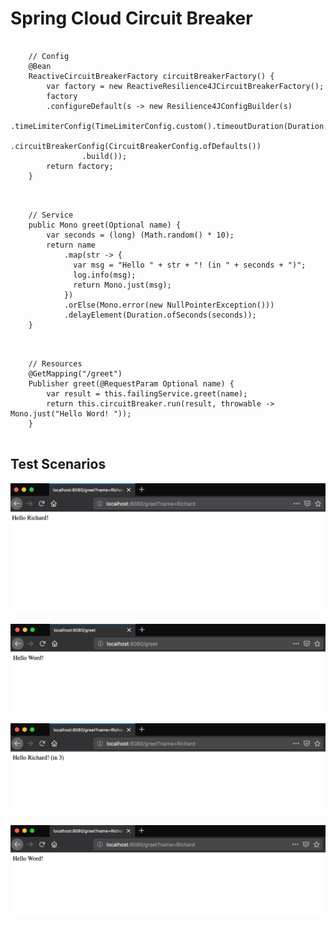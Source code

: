 # Spring Cloud Circuit Breaker

<pre> <code>
    // Config
    @Bean
    ReactiveCircuitBreakerFactory circuitBreakerFactory() {
        var factory = new ReactiveResilience4JCircuitBreakerFactory();
        factory
        .configureDefault(s -> new Resilience4JConfigBuilder(s)
                .timeLimiterConfig(TimeLimiterConfig.custom().timeoutDuration(Duration.ofSeconds(5)).build())
                .circuitBreakerConfig(CircuitBreakerConfig.ofDefaults())
                .build());
        return factory;
    }
</code> </pre>

<pre> <code>
    // Service
    public Mono<String> greet(Optional<String> name) {
        var seconds = (long) (Math.random() * 10);
        return name
            .map(str -> {
              var msg = "Hello " + str + "! (in " + seconds + ")";
              log.info(msg);
              return Mono.just(msg);
            })
            .orElse(Mono.error(new NullPointerException()))
            .delayElement(Duration.ofSeconds(seconds));
    }
</code> </pre>

<pre> <code>
    // Resources
    @GetMapping("/greet")
    Publisher<String> greet(@RequestParam Optional<String> name) {
        var result = this.failingService.greet(name);
        return this.circuitBreaker.run(result, throwable -> Mono.just("Hello Word! "));
    }
</code> </pre>

## Test Scenarios

![](data/get-name.png) 

![](data/get-error.png) 

![](data/get-delay.png) 

![](data/get-delay-error.png) 

